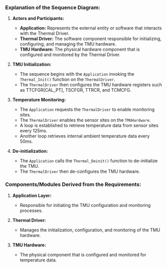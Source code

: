 ### Explanation of the Sequence Diagram:

1. **Actors and Participants:**
   - **Application:** Represents the external entity or software that interacts with the Thermal Driver.
   - **Thermal Driver:** The software component responsible for initializing, configuring, and managing the TMU hardware.
   - **TMU Hardware:** The physical hardware component that is configured and monitored by the Thermal Driver.

2. **TMU Initialization:**
   - The sequence begins with the `Application` invoking the `Thermal_Init()` function on the `ThermalDriver`.
   - The `ThermalDriver` then configures the TMU hardware registers such as TTCFGR[CAL_PT], TSCFGR, TTRCR, and TCMCFG.

3. **Temperature Monitoring:**
   - The `Application` requests the `ThermalDriver` to enable monitoring sites.
   - The `ThermalDriver` enables the sensor sites on the `TMUHardware`.
   - A loop is established to retrieve temperature data from sensor sites every 125ms.
   - Another loop retrieves internal ambient temperature data every 50ms.

4. **De-initialization:**
   - The `Application` calls the `Thermal_Deinit()` function to de-initialize the TMU.
   - The `ThermalDriver` then de-configures the TMU hardware.

### Components/Modules Derived from the Requirements:

1. **Application Layer:**
   - Responsible for initiating the TMU configuration and monitoring processes.

2. **Thermal Driver:**
   - Manages the initialization, configuration, and monitoring of the TMU hardware.

3. **TMU Hardware:**
   - The physical component that is configured and monitored for temperature data.